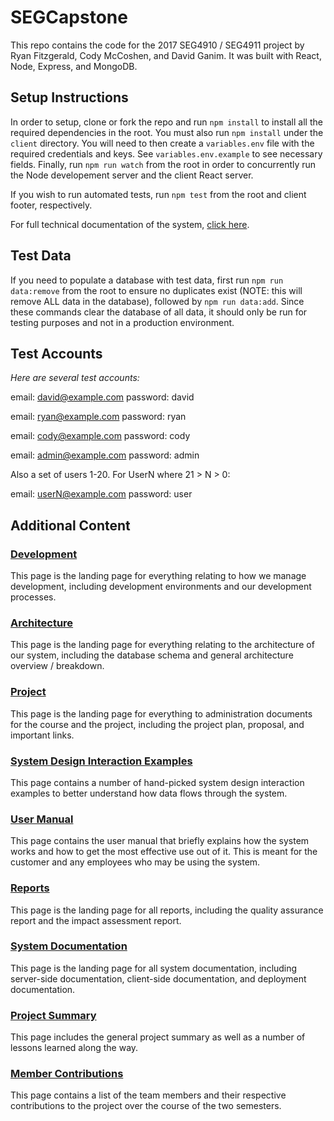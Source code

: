 # SEGCapstone

This repo contains the code for the 2017 SEG4910 / SEG4911 project by Ryan Fitzgerald, Cody McCoshen, and David Ganim. It was built with React, Node, Express, and MongoDB.

## Setup Instructions

In order to setup, clone or fork the repo and run `npm install` to install all the required dependencies in the root. You must also run `npm install` under the `client` directory. You will need to then create a `variables.env` file with the required credentials and keys. See `variables.env.example` to see necessary fields. Finally, run `npm run watch` from the root in order to concurrently run the Node developement server and the client React server.

If you wish to run automated tests, run `npm test` from the root and client footer, respectively.

For full technical documentation of the system, [click here](https://github.com/RyanFitzgerald/SEGCapstone/wiki/System-Documentation).

## Test Data

If you need to populate a database with test data, first run `npm run data:remove` from the root to ensure no duplicates exist (NOTE: this will remove ALL data in the database), followed by `npm run data:add`. Since these commands clear the database of all data, it should only be run for testing purposes and not in a production environment.

## Test Accounts
*Here are several test accounts:*

email: david@example.com
password: david

email: ryan@example.com
password: ryan

email: cody@example.com
password: cody

email: admin@example.com
password: admin

Also a set of users 1-20.
For UserN where 21 > N > 0:

email: userN@example.com
password: user

## Additional Content

### [Development](https://github.com/RyanFitzgerald/SEGCapstone/wiki/Development)

This page is the landing page for everything relating to how we manage development, including development environments and our development processes. 

### [Architecture](https://github.com/RyanFitzgerald/SEGCapstone/wiki/Architecture)

This page is the landing page for everything relating to the architecture of our system, including the database schema and general architecture overview / breakdown.

### [Project](https://github.com/RyanFitzgerald/SEGCapstone/wiki/Project)

This page is the landing page for everything to administration documents for the course and the project, including the project plan, proposal, and important links.

### [System Design Interaction Examples](https://github.com/RyanFitzgerald/SEGCapstone/wiki/System-Design-Interaction-Examples)

This page contains a number of hand-picked system design interaction examples to better understand how data flows through the system.

### [User Manual](https://github.com/RyanFitzgerald/SEGCapstone/wiki/User-Manual)

This page contains the user manual that briefly explains how the system works and how to get the most effective use out of it. This is meant for the customer and any employees who may be using the system.

### [Reports](https://github.com/RyanFitzgerald/SEGCapstone/wiki/Reports)

This page is the landing page for all reports, including the quality assurance report and the impact assessment report.

### [System Documentation](https://github.com/RyanFitzgerald/SEGCapstone/wiki/System-Documentation)

This page is the landing page for all system documentation, including server-side documentation, client-side documentation, and deployment documentation.

### [Project Summary](https://github.com/RyanFitzgerald/SEGCapstone/wiki/Project-Summary)

This page includes the general project summary as well as a number of lessons learned along the way.

### [Member Contributions](https://github.com/RyanFitzgerald/SEGCapstone/wiki/Member-Contributions)

This page contains a list of the team members and their respective contributions to the project over the course of the two semesters.
